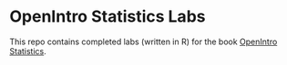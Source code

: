 # OpenIntro Statistics Labs

This repo contains completed labs (written in R) for the book [OpenIntro Statistics](https://www.openintro.org/stat/).
